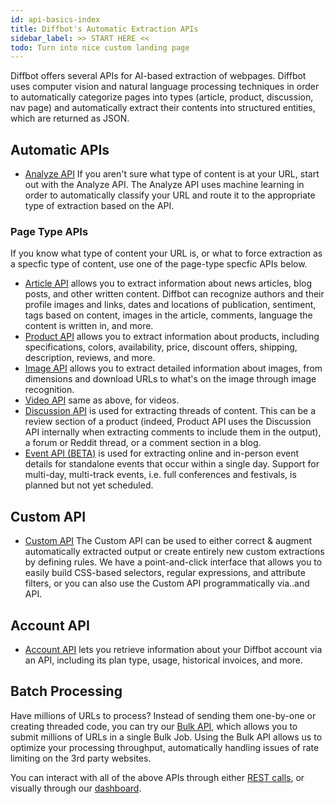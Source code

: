 ```yaml
---
id: api-basics-index
title: Diffbot's Automatic Extraction APIs
sidebar_label: >> START HERE <<
todo: Turn into nice custom landing page
---
```


Diffbot offers several APIs for AI-based extraction of webpages.  Diffbot uses computer vision and natural language processing techniques in order to automatically categorize pages into types (article, product, discussion, nav page) and automatically extract their contents into structured entities, which are returned as JSON.

## Automatic APIs

- [Analyze API](api-basics-analyze) If you aren't sure what type of content is at your URL, start out with the Analyze API.  The Analyze API uses machine learning in order to automatically classify your URL and route it to the appropriate type of extraction based on the API.

### Page Type APIs

If you know what type of content your URL is, or what to force extraction as a specfic type of content, use one of the page-type specfic APIs below.

- [Article API](api-basics-article) allows you to extract information about news articles, blog posts, and other written content. Diffbot can recognize authors and their profile images and links, dates and locations of publication, sentiment, tags based on content, images in the article, comments, language the content is written in, and more.
- [Product API](api-basics-product) allows you to extract information about products, including specifications, colors, availability, price, discount offers, shipping, description, reviews, and more.
- [Image API](api-basics-image) allows you to extract detailed information about images, from dimensions and download URLs to what's on the image through image recognition.
- [Video API](api-basics-video) same as above, for videos.
- [Discussion API](api-basics-discussion) is used for extracting threads of content. This can be a review section of a product (indeed, Product API uses the Discussion API internally when extracting comments to include them in the output), a forum or Reddit thread, or a comment section in a blog.
- [Event API (BETA)](api-basics-event) is used for extracting online and in-person event details for standalone events that occur within a single day. Support for multi-day, multi-track events, i.e. full conferences and festivals, is planned but not yet scheduled.

## Custom API

- [Custom API](api-basics-custom) The Custom API can be used to either correct & augment automatically extracted output or create entirely new custom extractions by defining rules. We have a point-and-click interface that allows you to easily build CSS-based selectors, regular expressions, and attribute filters, or you can also use the Custom API programmatically via..and API.

## Account API

- [Account API](api-basics-account) lets you retrieve information about your Diffbot account via an API, including its plan type, usage, historical invoices, and more.

## Batch Processing

Have millions of URLs to process? Instead of sending them one-by-one or creating threaded code, you can try our [Bulk API](cb-intro-bulk), which allows you to submit millions of URLs in a single Bulk Job.  Using the Bulk API allows us to optimize your processing throughput, automatically handling issues of rate limiting on the 3rd party websites. 

You can interact with all of the above APIs through either [REST calls](api-intro), or visually through our [dashboard](tutorials-new-dashboard).
